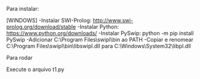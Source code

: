 Para instalar:

[WINDOWS]
-Instalar SWI-Prolog: http://www.swi-prolog.org/download/stable
-Instalar Python: https://www.python.org/downloads/
-Instalar PySwip: python -m pip install PySwip
-Adicionar C:\Program Files\swipl\bin ao PATH
-Copiar e renomear C:\Program Files\swipl\bin\libswipl.dll para C:\Windows\System32\libpl.dll

Para rodar

Execute o arquivo t1.py